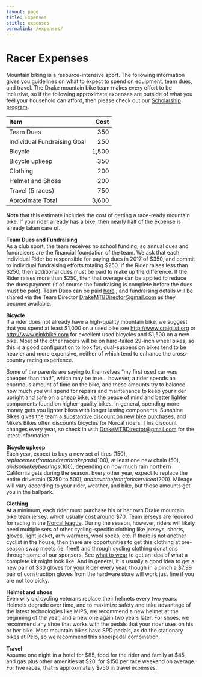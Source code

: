```yaml
---
layout: page
title: Expenses
stitle: expenses
permalink: /expenses/
---
```

# Racer Expenses
Mountain biking is a resource-intensive sport.  The following information gives you guidelines on what to expect to spend on equipment, team dues, and travel.  The Drake mountain bike team makes every effort to be inclusive, so if the following approximate expenses are outside of what you feel your household can afford, then please check out our [Scholarship program](https://docs.google.com/forms/d/e/1FAIpQLSdd3IXLRt7DjZA4b9HYtpFRuBuZxHeauVNy6z78pcf1DUENLg/viewform).

Item  | Cost
:-----------| ----------:
Team Dues | 350
Individual Fundraising Goal | 250
Bicycle  | 1,500
Bicycle upkeep  | 350
Clothing  | 200
Helmet and Shoes  | 200
Travel (5 races)  | 750
Aproximate Total  | 3,600

**Note** that this estimate includes the cost of getting a race-ready mountain bike.  If your rider already has a bike, then nearly half of the expense is already taken care of.

**Team Dues and Fundraising**  
As a club sport, the team receives no school funding, so annual dues and fundraisers are the financial foundation of the team.   We ask that each individual Rider be responsible for paying dues in 2017 of $350, and commit to individual fundraising efforts totaling $250.  If the Rider raises less than $250, then additional dues must be paid to make up the difference.  If the Rider raises more than $250, then that overage can be applied to reduce the dues payment (if of course the fundraising is complete before the dues must be paid).  Team Dues can be paid [here](https://docs.google.com/forms/d/e/1FAIpQLScfcym66MpvPf0YRAgc3Jh5c0cydRzAuKzPRNCvex9v8dmcGQ/viewform) , and fundraising details will be shared via the Team Director <DrakeMTBDirector@gmail.com> as they become available.

**Bicycle**  
If a rider does not already have a high-quality mountain bike, we suggest that you spend at least $1,000 on a used bike see <http://www.craiglist.org> or <http://www.pinkbike.com>  for excellent used bicycles and $1,500 on a new bike.  Most of the other racers will be on hard-tailed 29-inch wheel bikes, so this is a good configuration to look for; dual-suspension bikes tend to be heavier and more expensive, neither of which tend to enhance the cross-country racing experience.  

Some of the parents are saying to themselves “my first used car was cheaper than that!”, which may be true… however, a rider spends an enormous amount of time on the bike, and these amounts try to balance how much you will spend for repairs and maintenance to keep your rider upright and safe on a cheap bike, vs the peace of mind and better lighter components found on higher-quality bikes.  In general, spending more money gets you lighter bikes with longer lasting components.  Sunshine Bikes gives the team a [substantive discount on new bike purchases](https://www.sunshinebicycle.com/pages/hs2017), and Mike’s Bikes often discounts bicycles for Norcal riders.   This discount changes every year, so check in with <DrakeMTBDirector@gmail.com> for the latest information.


**Bicycle upkeep**  
Each year, expect to buy a new set of tires ($150), replacement front and rear brake pads ($100), at least one new chain ($50), and some key bearings ($100), depending on how much rain northern California gets during the season.  Every other year, expect to replace the entire drivetrain ($250 to $500), and have the front fork serviced ($200).  Mileage will vary according to your rider, weather, and bike, but these amounts get you in the ballpark.

**Clothing**  
At a minimum, each rider must purchase his or her own Drake mountain bike team jersey, which usually cost around $70.  Team jerseys are required for racing in the [Norcal league](http://norcalmtb.org).  During the season, however, riders will likely need multiple sets of other cycling-specific clothing like jerseys, shorts, gloves, light jacket, arm warmers, wool socks, etc.  If there is not another cyclist in the house, then there are opportunities to get this clothing at pre-season swap meets (ie, free!) and through cycling clothing donations through some of our sponsors.  See [what to wear]({{site.baseurl}}/what_to_wear_v2.pdf)  to get an idea of what a complete kit might look like.  And in general, it is usually a good idea to get a new pair of $30 gloves for your Rider every year, though in a pinch a $7.99 pair of construction gloves from the hardware store will work just fine if you are not too picky.

**Helmet and shoes**  
Even wily old cycling veterans replace their helmets every two years.  Helmets degrade over time, and to maximize safety and take advantage of the latest technologies like MIPS, we recommend a new helmet at the beginning of the year, and a new one again two years later.  For shoes, we recommend any shoe that works with the pedals that your rider uses on his or her bike.  Most mountain bikes have SPD pedals, as do the stationary bikes at Pelo, so we recommend this shoe/pedal combination.

**Travel**  
Assume one night in a hotel for $85, food for the rider and family at $45, and gas plus other amenities at $20, for $150 per race weekend on average.  For five races, that is approximately $750 in travel expenses.
